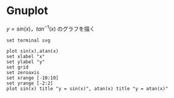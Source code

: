 # Gnuplot

$y=sin(x)，tan^{-1}(x)$ のグラフを描く

```gnuplot {cmd=true output="html"}
set terminal svg

plot sin(x),atan(x)
set xlabel "x"
set ylabel "y"
set grid
set zeroaxis
set xrange [-10:10]
set yrange [-2:2]
plot sin(x) title "y = sin(x)", atan(x) title "y = atan(x)"
